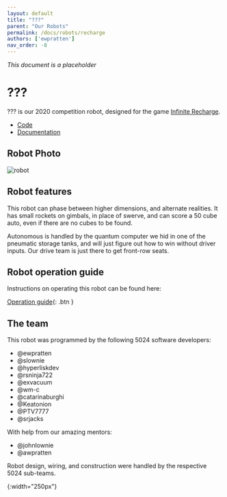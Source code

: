 ```yaml
---
layout: default
title: "???"
parent: "Our Robots"
permalink: /docs/robots/recharge
authors: ['ewpratten']
nav_order: -8
---
```


*This document is a placeholder*

# ???
??? is our 2020 competition robot, designed for the game [Infinite Recharge](https://en.wikipedia.org/wiki/Infinite_Recharge).

 - [Code](https://github.com/frc5024/InfiniteRecharge)
 - [Documentation](http://frc5024.github.io/InfiniteRecharge/)


## Robot Photo
![robot]

## Robot features
This robot can phase between higher dimensions, and alternate realities. It has small rockets on gimbals, in place of swerve, and can score a 50 cube auto, even if there are no cubes to be found.

Autonomous is handled by the quantum computer we hid in one of the pneumatic storage tanks, and will just figure out how to win without driver inputs. Our drive team is just there to get front-row seats.

## Robot operation guide

Instructions on operating this robot can be found here:

[Operation guide](https://github.com/frc5024/InfiniteRecharge/blob/master/docs/operation.md){: .btn }

## The team

This robot was programmed by the following 5024 software developers:

 - @ewpratten
 - @slownie
 - @hyperliskdev
 - @rsninja722
 - @exvacuum
 - @wm-c
 - @catarinaburghi
 - @Keatonion
 - @PTV7777
 - @srjacks

With help from our amazing mentors:

 - @johnlownie
 - @awpratten

Robot design, wiring, and construction were handled by the respective 5024 sub-teams.

[robot]: /webdocs/assets/img/unknown-robot.jpg
{:width="250px"}